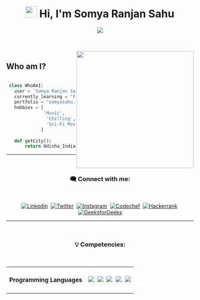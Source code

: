 <h1 align="center"><img src="https://media.giphy.com/media/hvRJCLFzcasrR4ia7z/giphy.gif" width="30"> Hi,  I'm Somya Ranjan Sahu</h1>

<!-- Typing SVG by DenverCoder1 - https://github.com/DenverCoder1/readme-typing-svg -->
<p align="center">
  <a href="https://github.com/DenverCoder1/readme-typing-svg"><img src="https://readme-typing-svg.herokuapp.com?lines=Computer+Science+Undergrad;Full+Stack+Web+Developer;Android+Developer&center=true&width=380&height=45"></a>
</p>

<br>
<br>

<!-- Who am I? -->

<img align="right" src="https://i.postimg.cc/L66XJfz6/face.png" width="315">
<h2 align="left">Who am I?</h2>

 ```python
 
  class WhoAmI:
    user = 'Somya Ranjan Sahu'
    currently_learning = "Flutter"
    portfolio = "somyasahu.netlify.app"
	hobbies = [
		       'Music',
                'Chilling',
                'Sci-Fi Movies'
              ]
	
	def getCity():
		return Odisha_India()	
 ```

<hr>

<!-- Connect with me -->

<br>
<h3 align="center">🗨️ Connect with me:</h3>
<br>

<p align="center">
<a href="https://www.linkedin.com/in/somya-ranjan-sahu/" target="blank"><img src="https://img.shields.io/badge/LinkedIn-0077B5?style=for-the-badge&logo=linkedin&labelColor=005480&logoColor=white" alt="Linkedin" /></a>&nbsp; 
<a href="https://twitter.com/me_somyasahu" target="blank"><img src="https://img.shields.io/badge/Twitter-1DA1F2?style=for-the-badge&logo=twitter&labelColor=0a6ca9&logoColor=white" alt="Twitter" /></a>&nbsp; 
<a href="https://instagram.com/somya_r_sahu" target="blank"><img src="https://img.shields.io/badge/Instagram-E4405F?style=for-the-badge&logo=instagram&labelColor=9c162f&logoColor=white" alt="Instagram" /></a>&nbsp; 
<a href="https://www.codechef.com/users/somya_sahu" target="blank"><img src="https://img.shields.io/badge/Codechef-%23B92B27.svg?&style=for-the-badge&logo=Codechef&labelColor=93221f&logoColor=white" alt="Codechef" /></a>&nbsp; 
<a href="https://www.hackerrank.com/somyasahu10" target="blank"><img src="https://img.shields.io/badge/-Hackerrank-2EC866?style=for-the-badge&logo=HackerRank&labelColor=186835&logoColor=white" alt="Hackerrank" /></a>&nbsp; 
<a href="https://auth.geeksforgeeks.org/user/somyasahu10" target="blank"><img src="https://img.shields.io/badge/-GeeksForGeeks-298D46?style=for-the-badge&logo=Geeksforgeeks&labelColor=1d6331&logoColor=white" alt="GeeksforGeeks" /></a>
</p>

<hr>

<!-- Competencies -->

<br>
<h3 align="center">💡 Competencies:</h3>
<br>

<table>
<tr>
<td><h4>Programming Languages</h4></td>
<td><a href="https://github.com/search?q=user%3ASomyaRanjanSahu+cpp"><img src="https://img.shields.io/badge/C++-blue?style=for-the-badge&logo=cplusplus&logoColor=blue&color=00599C&labelColor=262626"/></a>&nbsp;  
<a href="https://github.com/search?q=user%3ASomyaRanjanSahu+c"><img src="https://img.shields.io/badge/C-black?style=for-the-badge&logo=c&labelColor=262626&color=00599C" /></a>&nbsp;   
<a href="https://github.com/search?q=user%3ASomyaRanjanSahu+java"><img src="https://img.shields.io/badge/Java-orange?style=for-the-badge&logo=java&logoColor=ff7019&labelColor=262626&color=ff7019"/></a>&nbsp;   
<a href="https://github.com/search?q=user%3ASomyaRanjanSahu+python"><img src="https://img.shields.io/badge/Python-blue?style=for-the-badge&logo=python&labelColor=262626&color=3776ab" /></a>&nbsp;   
<a href="https://github.com/search?q=user%3ASomyaRanjanSahu+javascript"><img src="https://img.shields.io/badge/Javascript-yellow?style=for-the-badge&logo=javascript&labelColor=262626&color=DFA200" /></a></td></tr>
</table>
